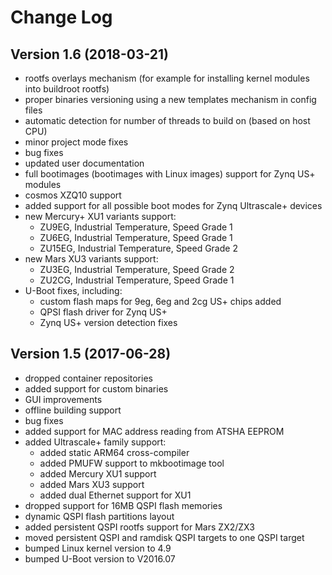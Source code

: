 Change Log
==========

Version 1.6 (2018-03-21)
------------------------

* rootfs overlays mechanism (for example for installing kernel modules into buildroot rootfs)
* proper binaries versioning using a new templates mechanism in config files
* automatic detection for number of threads to build on (based on host CPU)
* minor project mode fixes
* bug fixes
* updated user documentation
* full bootimages (bootimages with Linux images) support for Zynq US+ modules
* cosmos XZQ10 support
* added support for all possible boot modes for Zynq Ultrascale+ devices
* new Mercury+ XU1 variants support:
    - ZU9EG, Industrial Temperature, Speed Grade 1
    - ZU6EG, Industrial Temperature, Speed Grade 1
    - ZU15EG, Industrial Temperature, Speed Grade 2
* new Mars XU3 variants support:
    - ZU3EG, Industrial Temperature, Speed Grade 2
    - ZU2CG, Industrial Temperature, Speed Grade 1
* U-Boot fixes, including:
    - custom flash maps for 9eg, 6eg and 2cg US+ chips added
    - QPSI flash driver for Zynq US+
    - Zynq US+ version detection fixes

Version 1.5 (2017-06-28)
------------------------

* dropped container repositories
* added support for custom binaries
* GUI improvements
* offline building support
* bug fixes
* added support for MAC address reading from ATSHA EEPROM
* added Ultrascale+ family support:
    - added static ARM64 cross-compiler
    - added PMUFW support to mkbootimage tool
    - added Mercury XU1 support
    - added Mars XU3 support
    - added dual Ethernet support for XU1
* dropped support for 16MB QSPI flash memories
* dynamic QSPI flash partitions layout
* added persistent QSPI rootfs support for Mars ZX2/ZX3
* moved persistent QSPI and ramdisk QSPI targets to one QSPI target
* bumped Linux kernel version to 4.9
* bumped U-Boot version to V2016.07
